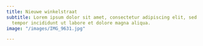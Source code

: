 ```yaml
---
title: Nieuwe winkelstraat
subtitle: Lorem ipsum dolor sit amet, consectetur adipiscing elit, sed do eiusmod
  tempor incididunt ut labore et dolore magna aliqua.
image: "/images/IMG_9631.jpg"

---
```

